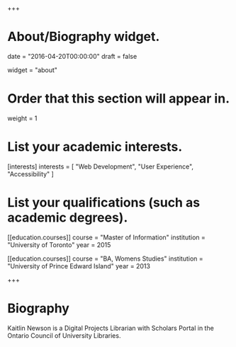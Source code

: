 +++
# About/Biography widget.

date = "2016-04-20T00:00:00"
draft = false

widget = "about"

# Order that this section will appear in.
weight = 1

# List your academic interests.
[interests]
  interests = [
    "Web Development",
    "User Experience",
    "Accessibility"
  ]

# List your qualifications (such as academic degrees).
[[education.courses]]
  course = "Master of Information"
  institution = "University of Toronto"
  year = 2015

[[education.courses]]
  course = "BA, Womens Studies"
  institution = "University of Prince Edward Island"
  year = 2013

+++

# Biography
Kaitlin Newson is a Digital Projects Librarian with Scholars Portal in the Ontario Council of University Libraries.
